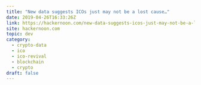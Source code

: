 ```yaml
---
title: "New data suggests ICOs just may not be a lost cause…"
date: 2019-04-26T16:33:26Z
link: https://hackernoon.com/new-data-suggests-icos-just-may-not-be-a-lost-cause-3755052a2f93?source=rss----3a8144eabfe3---4
site: hackernoon.com
topic: dev
category:
  - crypto-data
  - ico
  - ico-revival
  - blockchain
  - crypto
draft: false
---
```

